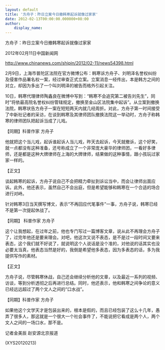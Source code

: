 ```yaml
---
layout: default
title: '方舟子：昨日立案今日撤韩寒起诉就像过家家'
date: 2012-02-13T00:00:00.000000+08:00
author:
    display_name: 
---
```


方舟子：昨日立案今日撤韩寒起诉就像过家家

2012年02月11日中国新闻网

http://www.chinanews.com/shipin/2012/02-11/news54398.html

2月9日，上海市普陀区法院在官方微博公布：韩寒诉方舟子、刘明泽名誉权纠纷及侵害作品署名权一案，经过审查正式立案。立案消息一经传出，本是韩方之间的对立，却因为多出了一个叫刘明泽的被告而格外引起关注。

10日，韩寒代理律师陶鑫良在微博中写到：“韩寒不会追究第二被告刘先生”，同时“将依最高院名誉权纠纷管辖规定，撤换至金山区法院集中起诉”。从立案到撤换法院，韩寒状告方舟子一案在短短两天内就几经周折。对此，方舟子第一时间接受了中新社记者的采访，在谈到韩寒及其律师团队撤换法院这一举动时，方舟子称韩寒的律师团队把起诉当成了儿戏。

【同期】科普作家 方舟子

他就把这个当儿戏，起诉谁起诉人当儿戏，昨天去起诉，今天就撤诉，这个好笑，就一点都没有这种准备，还号称成立了一个非常庞大豪华的律师团，一看好多律师，还是都是这种大牌律师在上海的大牌律师，结果做的这种事情，跟小孩玩过家家一样的。

【正文】

谈起韩寒的起诉，方舟子说自己不会把精力牵扯到诉讼当中，而会让律师出面应诉。此外，他还表示，虽然自己不会出庭，但是希望能够和韩寒在一个合适的场合进行对峙。

针对韩寒3日当天撰写博文，表示“不再回应代笔事件”一事，方舟子说，韩寒已经不是第一次提起休战了。

【同期】 科普作家 方舟子

这个让我想起，在过年之前，他也专门写过一篇博客文章，说从此不再理会方舟子了，过完年他还是要来理会。对吧，他这次又说不表态，是不是过一段时间又要来表态，这个我们就不好说了，就说明这个人说话是没个准的，对他说的话其实也没必要太当真，他表态当然是好的，我倒是希望他多表态，因为多表态的话，多为我提供写作的素材。

【正文】

方舟子说，尽管韩寒休战，自己还会继续分析他的文章，以及最近一系列的视频、访谈，等到分析透彻之后再进行总结。同时，他还表示，他和韩寒之间争论的意义已经远远超过了两个文人之间的“口水战”。

【同期】科普作家 方舟子

如果他这个文学天才是包装出来的，根本是假的，而且已经包装了这么十几年，愚弄了很多人，那这就是一个很大一个社会事件了，不能说把它看成是两个人，两个文人之间的一场口水，那不是。

记者金美辰 赵安源北京报道

(XYS20120213)

